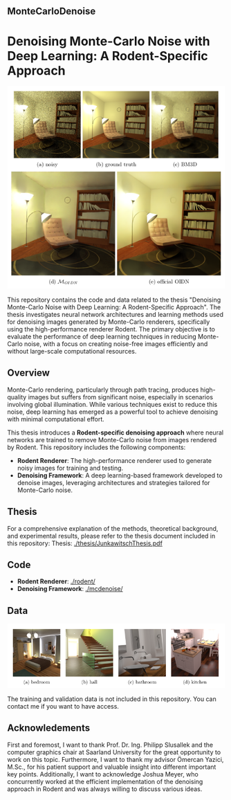 ## MonteCarloDenoise
# Denoising Monte-Carlo Noise with Deep Learning: A Rodent-Specific Approach
![](https://github.com/Junkiii/MonteCarloDenoise/blob/main/imgs/readme_img_1.png?raw=true)

This repository contains the code and data related to the thesis "Denoising Monte-Carlo Noise with Deep Learning: A Rodent-Specific Approach". The thesis investigates neural network architectures and learning methods used for denoising images generated by Monte-Carlo renderers, specifically using the high-performance renderer Rodent. The primary objective is to evaluate the performance of deep learning techniques in reducing Monte-Carlo noise, with a focus on creating noise-free images efficiently and without large-scale computational resources.

## Overview
Monte-Carlo rendering, particularly through path tracing, produces high-quality images but suffers from significant noise, especially in scenarios involving global illumination. While various techniques exist to reduce this noise, deep learning has emerged as a powerful tool to achieve denoising with minimal computational effort.

This thesis introduces a **Rodent-specific denoising approach** where neural networks are trained to remove Monte-Carlo noise from images rendered by Rodent. This repository includes the following components:

- **Rodent Renderer**: The high-performance renderer used to generate noisy images for training and testing.
- **Denoising Framework**: A deep learning-based framework developed to denoise images, leveraging architectures and strategies tailored for Monte-Carlo noise.

## Thesis
For a comprehensive explanation of the methods, theoretical background, and experimental results, please refer to the thesis document included in this repository:
Thesis: [./thesis/JunkawitschThesis.pdf](https://github.com/Junkiii/MonteCarloDenoise/blob/main/thesis/JunkawitschThesis.pdf)

## Code
- **Rodent Renderer**: [./rodent/](https://github.com/Junkiii/MonteCarloDenoise/blob/main/rodent)
- **Denoising Framework**: [./mcdenoise/](https://github.com/Junkiii/MonteCarloDenoise/blob/main/mcdenoise)

## Data
![](https://github.com/Junkiii/MonteCarloDenoise/blob/main/imgs/readme_img_2.png?raw=true)

The training and validation data is not included in this repository. You can contact me if you want to have access.

## Acknowledements
First and foremost, I want to thank Prof. Dr. Ing. Philipp Slusallek and the computer graphics chair at Saarland University for the great opportunity to work on this topic. Furthermore, I want to thank my advisor Ömercan Yazici, M.Sc., for his patient support and valuable insight into different important key points. Additionally, I want to acknowledge Joshua Meyer, who concurrently worked at the efficient implementation of the denoising approach in Rodent and was always willing to discuss various ideas.
